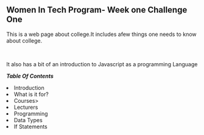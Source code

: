 <h2>Women In Tech Program- Week one Challenge One</h2>

<p>This is a web page about college.It includes afew things one needs to know about college.</p><br>
<p>It also has a bit of an introduction to Javascript as a programming Language</p>



<b><em>Table Of Contents</b></em>
 <li>Introduction</li>
 <li>What is it for?</li>
 <li>Courses></li>
 <li>Lecturers</li>
 <li>Programming</li>
 <li>Data Types</li>
 <li>If Statements</li>